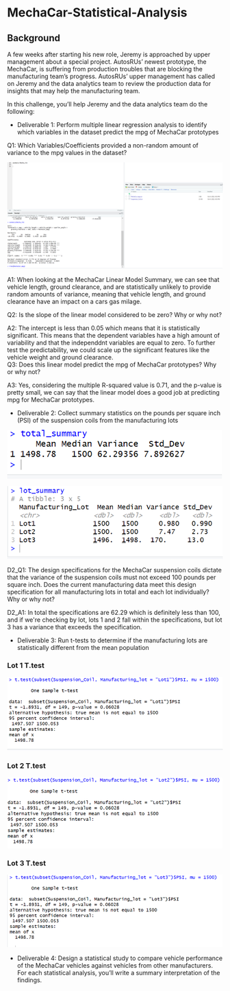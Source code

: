 # MechaCar-Statistical-Analysis

## Background
A few weeks after starting his new role, Jeremy is approached by upper management about a special project. AutosRUs’ newest prototype, the MechaCar, is suffering from production troubles that are blocking the manufacturing team’s progress. AutosRUs’ upper management has called on Jeremy and the data analytics team to review the production data for insights that may help the manufacturing team.

In this challenge, you’ll help Jeremy and the data analytics team do the following:

* Deliverable 1: Perform multiple linear regression analysis to identify which variables in the dataset predict the mpg of MechaCar prototypes

Q1: Which Variables/Coefficients provided a non-random amount of variance to the mpg values in the dataset?

![MechaCar Lm Sum](https://github.com/lrngdtascinc/MechaCar-Statistical-Analysis/blob/15fc4157ce10ad85dcc143a8da5df85fcc5baf64/Screenshot%20(19).png)

A1: When looking at the MechaCar Linear Model Summary, we can see that vehicle length, ground clearance, and are statistically unlikely to provide random amounts of variance, meaning that vehicle length, and ground clearance have an impact on a cars gas milage.

Q2: Is the slope of the linear model considered to be zero? Why or why not?

A2: The intercept is less than 0.05 which means that it is statistically significant. This means that the dependent variables have a high amount of variability and that the independdnt variables are equal to zero. To further test the predictability, we could scale up the significant features like the vehicle weight and ground clearance.  
Q3: Does this linear model predict the mpg of MechaCar prototypes? Why or why not?

A3: Yes, considering the multiple R-squared value is 0.71, and the p-value is pretty small, we can say that the linear model does a good job at predicting mpg for MechaCar prototypes. 

* Deliverable 2: Collect summary statistics on the pounds per square inch (PSI) of the suspension coils from the manufacturing lots

![Suspension Coil PSI Variance](https://github.com/lrngdtascinc/MechaCar-Statistical-Analysis/blob/e0ecb87216d8353f3f597633d6869375359dec1b/Screenshot%20(20).png)

![SC Lot Sum](https://github.com/lrngdtascinc/MechaCar-Statistical-Analysis/blob/f49e35de77c71c7a0c8c62b76120b5f53b08b35b/Screenshot%20(21).png)

D2_Q1: The design specifications for the MechaCar suspension coils dictate that the variance of the suspension coils must not exceed 100 pounds per square inch. Does the current manufacturing data meet this design specification for all manufacturing lots in total and each lot individually? Why or why not?

D2_A1: In total the specifications are 62.29 which is definitely less than 100, and if we're checking by lot, lots 1 and 2 fall within the specifications, but lot 3 has a variance that exceeds the specification. 

* Deliverable 3: Run t-tests to determine if the manufacturing lots are statistically different from the mean population
### Lot 1 T.test

![lot1 ttest](https://github.com/lrngdtascinc/MechaCar-Statistical-Analysis/blob/75e93cb5ac636114955834951350ac6a1aa03077/Screenshot%20(22).png)

### Lot 2 T.test

![lot2 ttest](https://github.com/lrngdtascinc/MechaCar-Statistical-Analysis/blob/02bfa63f4efc978bf21fc26b96b1622399a04921/Screenshot%20(23).png)

### Lot 3 T.test

![lot3 ttest](https://github.com/lrngdtascinc/MechaCar-Statistical-Analysis/blob/acbc2dc463dd2406abe44514dd0003333af5d93f/Screenshot%20(24).png)

* Deliverable 4: Design a statistical study to compare vehicle performance of the MechaCar vehicles against vehicles from other manufacturers. For each statistical analysis, you’ll write a summary interpretation of the findings.
